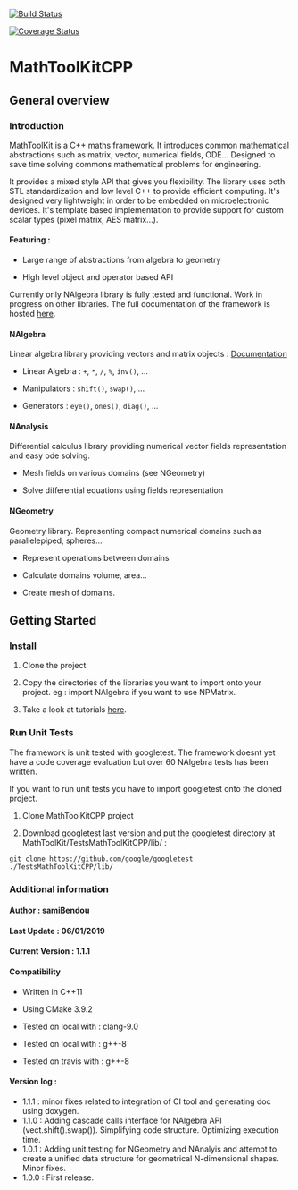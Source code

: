 [![Build Status](https://travis-ci.org/samiBendou/MathToolKitCPP.svg?branch=master)](https://travis-ci.org/samiBendou/MathToolKitCPP/builds)

[![Coverage Status](https://coveralls.io/repos/github/samiBendou/MathToolKitCPP/badge.svg?branch=master)](https://coveralls.io/github/samiBendou/MathToolKitCPP?branch=master)

# MathToolKitCPP



## General overview

### Introduction

MathToolKit is a C++ maths framework. It introduces common mathematical abstractions such as matrix, vector, numerical fields, ODE...
Designed to save time solving commons mathematical problems for engineering.

It provides a mixed style API that gives you flexibility.
The library uses both STL standardization and low level C++ to provide efficient computing.
It's designed very lightweight in order to be embedded on microelectronic devices.
It's template based implementation to provide support for custom scalar types (pixel matrix, AES matrix...).

#### Featuring :

- Large range of abstractions from algebra to geometry

- High level object and operator based API

Currently only NAlgebra library is fully tested and functional. Work in progress on other libraries.
The full documentation of the framework is hosted [here](https://samibendou.github.io/MathToolKitCPP/).

#### NAlgebra

Linear algebra library providing vectors and matrix objects : [Documentation](https://samibendou.github.io/MathToolKitCPP/group___n_algebra.html)

- Linear Algebra : `+`, `*`, `/`, `%`, `inv()`, ...

- Manipulators : `shift()`, `swap()`, ...

- Generators : `eye()`, `ones()`, `diag()`, ...
  
 #### NAnalysis
 
 Differential calculus library providing numerical vector fields representation and easy ode solving.
 
- Mesh fields on various domains (see NGeometry)

- Solve differential equations using fields representation
 
 #### NGeometry
 
 Geometry library. Representing compact numerical domains such as parallelepiped, spheres...
 
 - Represent operations between domains
 
 - Calculate domains volume, area...
  
 - Create mesh of domains.

## Getting Started

### Install
 
1. Clone the project

2. Copy the directories of the libraries you want to import onto your project. 
eg : import NAlgebra if you want to use NPMatrix.

3. Take a look at tutorials [here](https://samibendou.github.io/MathToolKitCPP/group___n_algebra.html).
### 

### Run Unit Tests

The framework is unit tested with googletest. The framework doesnt yet have a code coverage evaluation
but over 60 NAlgebra tests has been written.

If you want to run unit tests you have to import googletest onto the cloned project.

1. Clone MathToolKitCPP project

2. Download googletest last version and put the googletest directory at MathToolKit/TestsMathToolKitCPP/lib/ : 

```commandline
git clone https://github.com/google/googletest ./TestsMathToolKitCPP/lib/

```

### Additional information

#### Author : samiBendou

#### Last Update : 06/01/2019

#### Current Version : 1.1.1

#### Compatibility

- Written in C++11

- Using CMake 3.9.2

- Tested on local with : clang-9.0

- Tested on local with : g++-8

- Tested on travis with : g++-8

#### Version log :

- 1.1.1 :   minor fixes related to integration of CI tool and generating doc using doxygen.
- 1.1.0 :   Adding cascade calls interface for NAlgebra API (vect.shift().swap()). Simplifying code structure.
            Optimizing execution time.
- 1.0.1 :   Adding unit testing for NGeometry and NAnalyis and attempt to create a unified data structure
            for geometrical N-dimensional shapes. Minor fixes.
- 1.0.0 :   First release.

